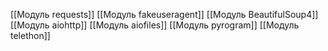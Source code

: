 [[Модуль requests]]
[[Модуль fakeuseragent]]
[[Модуль BeautifulSoup4]]
[[Модуль aiohttp]]
[[Модуль aiofiles]]
[[Модуль pyrogram]]
[[Модуль telethon]]